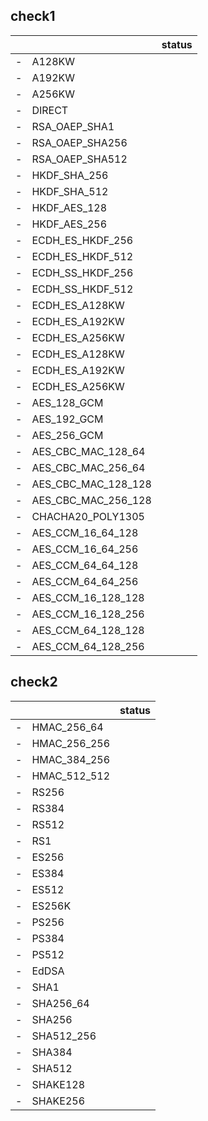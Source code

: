 
## check1

|   |                       | status   |
|-- |--                     |--        |
| - | A128KW                |          |
| - | A192KW                |          |
| - | A256KW                |          |
| - | DIRECT                |          |
| - | RSA_OAEP_SHA1         |          |
| - | RSA_OAEP_SHA256       |          |
| - | RSA_OAEP_SHA512       |          |
| - | HKDF_SHA_256          |          |
| - | HKDF_SHA_512          |          |
| - | HKDF_AES_128          |          |
| - | HKDF_AES_256          |          |
| - | ECDH_ES_HKDF_256      |          |
| - | ECDH_ES_HKDF_512      |          |
| - | ECDH_SS_HKDF_256      |          |
| - | ECDH_SS_HKDF_512      |          |
| - | ECDH_ES_A128KW        |          |
| - | ECDH_ES_A192KW        |          |
| - | ECDH_ES_A256KW        |          |
| - | ECDH_ES_A128KW        |          |
| - | ECDH_ES_A192KW        |          |
| - | ECDH_ES_A256KW        |          |
| - | AES_128_GCM           |          |
| - | AES_192_GCM           |          |
| - | AES_256_GCM           |          |
| - | AES_CBC_MAC_128_64    |          |
| - | AES_CBC_MAC_256_64    |          |
| - | AES_CBC_MAC_128_128   |          |
| - | AES_CBC_MAC_256_128   |          |
| - | CHACHA20_POLY1305     |          |
| - | AES_CCM_16_64_128     |          |
| - | AES_CCM_16_64_256     |          |
| - | AES_CCM_64_64_128     |          |
| - | AES_CCM_64_64_256     |          |
| - | AES_CCM_16_128_128    |          |
| - | AES_CCM_16_128_256    |          |
| - | AES_CCM_64_128_128    |          |
| - | AES_CCM_64_128_256    |          |

## check2

|   |                       | status   |
|-- |--                     | --       |
| - | HMAC_256_64           |          |
| - | HMAC_256_256          |          |
| - | HMAC_384_256          |          |
| - | HMAC_512_512          |          |
| - | RS256                 |          |
| - | RS384                 |          |
| - | RS512                 |          |
| - | RS1                   |          |
| - | ES256                 |          |
| - | ES384                 |          |
| - | ES512                 |          |
| - | ES256K                |          |
| - | PS256                 |          |
| - | PS384                 |          |
| - | PS512                 |          |
| - | EdDSA                 |          |
| - | SHA1                  |          |
| - | SHA256_64             |          |
| - | SHA256                |          |
| - | SHA512_256            |          |
| - | SHA384                |          |
| - | SHA512                |          |
| - | SHAKE128              |          |
| - | SHAKE256              |          |
